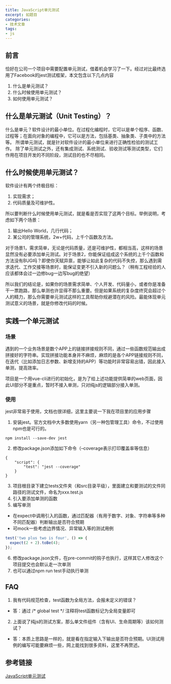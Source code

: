 ```yaml
---
title: JavaScript单元测试
excerpt: 如题目
categories:
- 技术文章
tags:
- js
---
```


## 前言
恰好在公司一个项目中需要配置单元测试，借着机会学习了一下。经过对比最终选用了Facebook的jest测试框架，本文包含以下几点内容
1. 什么是单元测试？
2. 什么时候使用单元测试？
3. 如何使用单元测试？

## 什么是单元测试（Unit Testing）？
什么是单元？软件设计的最小单位。在过程化编程时，它可以是单个程序、函数、过程等；在面向对象的编程中，它可以是方法，包括基类、抽象类、子类中的方法等。 所谓单元测试，就是针对软件设计的最小单位来进行正确性检验的测试工作。 除了单元测试之外，还有集成测试、系统测试、验收测试等测试类型，它们作用在项目开发的不同阶段，测试目的也不尽相同。

## 什么时候使用单元测试？
软件设计有两个终极目标：
1. 实现需求；
2. 代码质量及可维护性。

所以要判断什么时候使用单元测试，就是看是否实现了这两个目标。举例说明，考虑如下两个场景：
1. 输出Hello World，几行代码；
2. 某公司的管理系统，2w+代码，上千个函数及方法。

对于场景1，需求简单，无论是代码质量，还是可维护性，都相当高，这样的场景显然没有必要添加单元测试。对于场景2，你能保证组成这个系统的上千个函数和方法没有BUG吗？即使你天赋异禀，能够让如此复杂的代码不失控，那么遇到需求迭代、工作交接等场景时，能保证变更不引入新的问题么？（稍有工程经验的人应该都体会过一边修bug一边写bug的绝望）

所以我们的结论是，如果你的场景需求简单、个人开发、代码量小，或者你是准备干一票跑路，那么单测也许显得不那么重要。但是如果系统的复杂度终究会超过个人的精力，那么你需要单元测试这样的工具帮助你规避潜在的风险。最能体现单元测试意义的场景，就是你修改代码的时候。

## 实践一个单元测试
### 场景
遇到的一个业务场景是数个APP上的链接拼接规则不同，通过一些函数规范输出成拼接好的字符串。实现拼接功能本身并不麻烦，麻烦的是各个APP链接规则不同，在迭代（比如添加日志参数、新增支持的APP）等功能时非常容易出错，因此接入单测，提高效率。

项目是一个用vue-cli进行的初始化，是为了给上述功能提供简单的web页面，因此UI部分不是重点，暂时不接入单测，只对纯js的逻辑部分接入单测。

### 使用
jest非常易于使用，文档也很详细，这里主要说一下我在项目里的应用步骤
1. 安装jest。官方文档中大多数使用yarn（另一种包管理工具）命令，不过使用npm也是可行的。
```
npm install --save-dev jest
```

2. 修改package.json添加如下命令（–coverage表示打印覆盖率等信息）
```
{
    "script": {
        "test": "jest --coverage"
    }
}
```
3. 项目根目录下建立tests文件夹（和src目录平级），里面建立和要测试的文件同路径的测试文件，命名为xxx.test.js
4. 引入要添加单测的函数
5. 编写单测
  - 在expect中调用引入的函数，通过匹配器（有用于数字、对象、字符串等多种不同匹配器）判断输出是否符合预期
  - 可mock一些考虑边界情况、异常输入等的测试用例
```javascript
test('two plus two is four', () => {
  expect(2 + 2).toBe(4);
});
```
6. 修改package.json文件，在pre-commit的钩子也执行，这样其它人修改这个项目提交也会默认走一次单测
7. 也可以通过npm run test手动执行单测

## FAQ
1. 我有代码规范检查，test函数为全局方法，会报未定义的错误？
  - 答：通过 /* global test */ 注释将test函数标记为全局变量即可
2. 上面说了纯js的测试方案，那么单文件组件（含有UI、生命周期等）该如何测试？
  - 答：本质上思路是一样的，就是看在指定输入下输出是否符合预期。UI测试用例的编写可能要麻烦一些，网上能找到很多资料，这里不再赘述。

## 参考链接
[JavaScript单元测试](https://segmentfault.com/a/1190000021894448)
